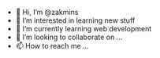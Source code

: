 - 👋 Hi, I’m @zakmins
- 👀 I’m interested in learning new stuff
- 🌱 I’m currently learning web development
- 💞️ I’m looking to collaborate on ...
- 📫 How to reach me ...

<!---
zakmins/zakmins is a ✨ special ✨ repository because its `README.md` (this file) appears on your GitHub profile.
You can click the Preview link to take a look at your changes.
--->
